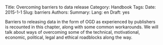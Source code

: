 Title: Overcoming barriers to data release
Category: Handbook
Tags:
Date: 2015-1-1
Slug: barriers
Authors:
Summary:
Lang: en
Draft: yes

Barriers to releasing data in the form of OGD as experienced by publishers is recounted in this chapter, along with some common workarounds. We will talk about ways of overcoming some of the technical, motivational, economic, political, legal and ethical roadblocks along the way.
